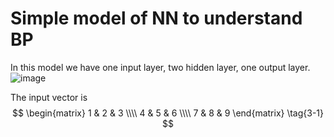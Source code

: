 # Simple model of NN to understand BP 

In this model we have one input layer, two hidden layer, one output layer.
![image](https://github.com/rickyzcode/blog.github.io/blob/master/IMG/NN.png)

The input vector is 
$$
\begin{matrix}
1 & 2 & 3 \\\\
4 & 5 & 6 \\\\
7 & 8 & 9
\end{matrix} \tag{3-1}
$$
